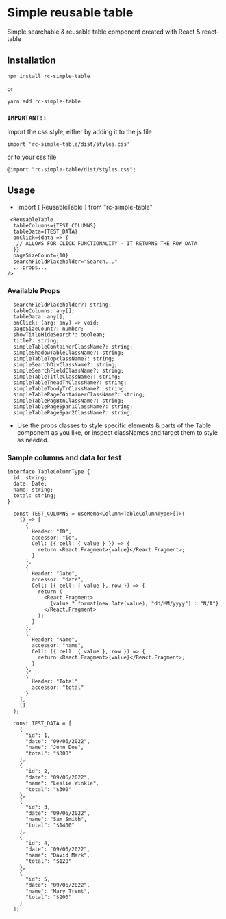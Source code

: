 # Simple reusable table

Simple searchable & reusable table component created with React & react-table

## Installation

`npm install rc-simple-table`

or

`yarn add rc-simple-table`

### `IMPORTANT!:`

Import the css style, either by adding it to the js file

`import 'rc-simple-table/dist/styles.css'`

or to your css file

`@import "rc-simple-table/dist/styles.css";`

## Usage

- Import { ReusableTable } from "rc-simple-table"

```
 <ReusableTable
  tableColumns={TEST_COLUMNS}
  tableData={TEST_DATA}
  onClick={data => {
   // ALLOWS FOR CLICK FUNCTIONALITY - IT RETURNS THE ROW DATA
  }}
  pageSizeCount={10}
  searchFieldPlaceholder="Search..."
  ...props...
/>
```

### Available Props

```
  searchFieldPlaceholder?: string;
  tableColumns: any[];
  tableData: any[];
  onClick: (arg: any) => void;
  pageSizeCount?: number;
  showTitleHideSearch?: boolean;
  title?: string;
  simpleTableContainerClassName?: string;
  simpleShadowTableClassName?: string;
  simpleTableTopclassName?: string;
  simpleSearchDivClassName?: string;
  simpleSearchFieldClassName?: string;
  simpleTableTitleClassName?: string;
  simpleTableTheadThClassName?: string;
  simpleTableTbodyTrClassName?: string;
  simpleTablePageContainerClassName?: string;
  simpleTablePagBtnClassName?: string;
  simpleTablePageSpan1ClassName?: string;
  simpleTablePageSpan2ClassName?: string;
```

- Use the props classes to style specific elements & parts of the Table component as you like, or inspect classNames and target them to style as needed.

### Sample columns and data for test

```
interface TableColumnType {
  id: string;
  date: Date;
  name: string;
  total: string;
}

  const TEST_COLUMNS = useMemo<Column<TableColumnType>[]>(
    () => [
      {
        Header: "ID",
        accessor: "id",
        Cell: ({ cell: { value } }) => {
          return <React.Fragment>{value}</React.Fragment>;
        }
      },
      {
        Header: "Date",
        accessor: "date",
        Cell: ({ cell: { value }, row }) => {
          return (
            <React.Fragment>
              {value ? format(new Date(value), "dd/MM/yyyy") : "N/A"}
            </React.Fragment>
          );
        }
      },
      {
        Header: "Name",
        accessor: "name",
        Cell: ({ cell: { value }, row }) => {
          return <React.Fragment>{value}</React.Fragment>;
        }
      },
      {
        Header: "Total",
        accessor: "total"
      }
    ],
    []
  );

  const TEST_DATA = [
    {
      "id": 1,
      "date": "09/06/2022",
      "name": "John Doe",
      "total": "$300"
    },
    {
      "id": 2,
      "date": "09/06/2022",
      "name": "Leslie Winkle",
      "total": "$300"
    },
    {
      "id": 3,
      "date": "09/06/2022",
      "name": "Sam Smith",
      "total": "$1400"
    },
    {
      "id": 4,
      "date": "09/06/2022",
      "name": "David Mark",
      "total": "$120"
    },
    {
      "id": 5,
      "date": "09/06/2022",
      "name": "Mary Trent",
      "total": "$200"
    }
  ];
```
